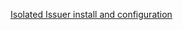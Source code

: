 [Isolated Issuer install and configuration](../docs/06.isolated-issuer.md#configuring-and-running-venafi-jetstack-secure-isolated-issuer)